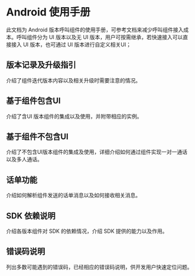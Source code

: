 # Android 使用手册

此文档为 Android 版本呼叫组件的使用手册，可参考文档来减少呼叫组件接入成本。呼叫组件分为 UI 版本以及无 UI 版本，用户可按需继承，若快速接入可以直接接入 UI 版本，也可通过 UI 版本进行自定义相关UI；



## 版本记录及升级指引

介绍了组件迭代版本内容以及相关升级时需要注意的情况。



## 基于组件包含UI

介绍了含UI 版本组件的集成以及使用，并附带相应的实例。



## 基于组件不包含UI

介绍了不包含UI版本组件的集成及使用，详细介绍如何通过组件实现一对一通话以及多人通话。



## 话单功能

介绍如何解析组件发送的话单消息以及如何接收相关消息。



## SDK 依赖说明

介绍各版本组件对 SDK 的依赖情况，介绍 SDK 提供的能力以及作用。 



## 错误码说明

列出多数可能遇到的错误码，已经相应的错误码说明，供开发用户快速定位问题。





